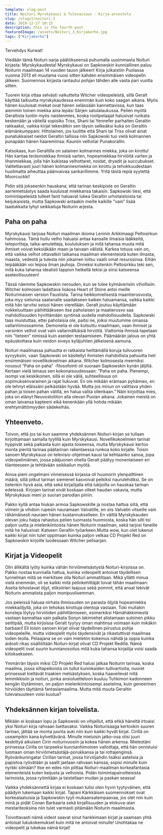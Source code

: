 ```yaml
---
template: vlog-post
title: Noituri Myrskykausi & Tulevaisuus - Kirja-arvostelu
slug: /vlogit/noituri-3
date: 2019-12-27 10:15
description: this is the fourth post
featuredImage: /assets/Noituri_3_Kirjakerho.jpg
tags: ["Kirjakerho"]
---
```

Tervehdys Kurwat! 

Viedään tämä Noituri-sarja päätökseensä puhumalla uusimmasta Noituri kirjasta: Myrskykaudesta!
Myrskykausi on Sapkowskin kunniallinen paluu Noiturin maailmaan 14 vuoden tauon jälkeen! Kirja julkaistiin Puolassa vuonna 2013 eli muutama vuosi sitten kahden ensimmäisen videopelin jälkeen. Suomennos kirjasta rantautui pohjan tähden alle vasta pari vuotta sitten.

Tuorein kirja ottaa selvästi vaikutteita Witcher videopeleistä, sillä Geralt käyttää taikuutta myrskykaudessa enemmän kuin koko saagan aikana. Myös hänen kuuluisat miekat ovat hänen selässään kannettavissa, kun taas aiemmin toinen miekka aina lepäsi Särjen satulalaukussa.
Pelien myötä Geraltista luotiin myös naistenmies, koska roolipelaajat halusivat runkata keskenään ja väitellä sopisiko Triss, Shani tai Yennefer parhaiten Geraltin rakkaaksi, vaikka kirjat tekevätkin sen täysin selkeäksi kuka on Geraltin elämänkumppani. 
Hittolainen, jos luulitte että Shani tai Triss olivat ainat punatukkaiset neidot Geraltin tallissa niin Sapkowski tuo vielä kolmannen punapään hänen haaremiinsa: Kauniin velhotar Punakorallin.

Katsokaas, kun Geraltilla on salainen kolmannes miekka, joka on kirottu! Hän kantaa teräsmiekkaa ihmisiä varten, hopeamiekkaa hirviöitä varten ja lihanmiekkaa, jolla hän kukistaa velhottaret, noidat, dryadit ja succubukset. Valitettavasti juuri hänen kolmannesmiekka on kirottu ja tehokkuudestaan huolimatta aiheuttaa päänvaivaa sankarillimme. Yritä tästä repiä syytettä Moorcuckki!

Pidin sitä jokseenkin hauskana, että tarinan keskipiste on Geraltin aarremetsästys saada kuuluisat miekkansa takaisin. Sapkowski tiesi, että toimintapeleistä tulleet fanit haluavat lukea Geraltin urhotaistoista tai keijukaisista, mutta Sapkowski antaakin meille kaikille ”vain” lisää laadukkaita lyhyt seikkailuja Noiturin arjesta. 
## Paha on paha

Myrskykausi tarjoaa Noituri maailman ikioma Leninin Arkkimaagi Peltosirkun hahmossa.  Tämä hullu velho haluaisi antaa kansalle ilmaisia lääkkeitä, teleportteja, taika-amuletteja, koulutuksen ja mitä tahansa muuta mitä ihmiset voivat keksiäkään maan ja taivaan välistä. 
Karkea totuus vain on, että vaikka velhot ottavatkin taikansa maailman elementeistä kuten ilmasta, maasta, vedestä ja tulesta niin jokainen loitsu vaatii omat resurssinsa. Eihän leipääkään voi leipoa ilman jauhoja. Onneksi kuitenkin Peltosirkku teki sen, mitä kuka tahansa idealisti tappion hetkellä tekisi ja siirsi katseensa aseteollisuuteen!

Tässä näemme Sapkowskin nerouden, kun se tulee kylmäverisiin vihollisiin. Witcher kolmosen ladattava lisäosa Heart of Stone antoi meille Noiturimaisen version Faustista. Tarina heikkomielisestä maantierosvosta, joka myy sielunsa saatanalle saadakseen kaiken haluamansa, vaikka kaikki mitä hän tarvitsi seisoi hänen vierellään. Geralt joutuu käyttämään nokkeluuttaan päihittääkseen itse paholaisen ja maatierosvo saa mahdollisuuden hyvittämään syntinsä uudella mahdollisuudella.
Sapkowski taas muistuttaa, ettei paholaisia ole, paitsi ne, joiksi muutumme omassa vallanhimossamme. Demoneita ei ole kutsuttu maailmaan, vaan ihmiset ja varsinkin velhot ovat vain vallannälkäisiä hirviötä. Viattomia ihmisiä tapetaan niin ”tieteen” nimissä kuin aseiden testaamiseen. Päämäärän jalous on yhtä epäuskottava kuin neidon siveys kyläjuhlien jälkeisenä aamuna.

Noituri maailmassa pahuutta ei ratkaista heittämällä koruja tulivuoren syvyyksiin, vaan Sapkowski on käsitellyt ihmisten mahdollista pahuutta heti ensimmäisen novellikokoelman aikana. Witcher kolmosesta meemiksi noussut ”Paha on paha” -filosofointi oli suoraan Sapkowskin kynän jäljiltä. Kertaan vielä lainaus sen kokonaisuudessaan: ”Paha on paha. Pienempi, isompi vai keskikoinen, sillä ei ole väliä, suhteellisuus on sopimuksenvarainen ja rajat liukuvat. En ole mikään erämaan pyhämies, en ole tehnyt eläissäni pelkästään hyvää. Mutta jos minun on valittava yhden pahan ja toisen pahan välillä, en halua valita ollenkaan.”
Näin kirjoittaa mies, joka on elänyt Neuvostoliiton alla olevan Puolan aikana. Jokainen meistä on oman laivansa kapteeni eikä kenenkään yllä hohda mikään erehtymättömyyden sädekeihäs.

## Yhteenveto.

Toivon, että jos tai kun saamme yhdeksännen Noituri-kirjan se tullaan kirjoittamaan samalla tyylillä kuin Myrskykausi. Novellikokoelmien tarinat hyppivät sekä paikasta kuin ajasta toiseensa, mutta Myrskykausi kertoo monta pientä tarinaa päätarinan rakentaessa runkoa koko kirjalle. 
Toisin sanoen Myrskykausi on televisio-ohjelman kausi tai kehtaanko sanoa, jopa videopelimäinen, jossa pääjuonen ohella Geralt päätyy monenlaiseen eri tilanteeseen ja tehtävään seikkailun myötä.

Ainoa pieni ongelmani viimeisessä kirjassa oli huumorin ylenpalttinen määrä, sillä jotkut tarinan siemenet kasvoivat pelkiksi naurulehdiksi.  Se on tietenkin hyvä asia, että sekä kirjailijalla että lukijoilla on hauskaa tarinan edetessä. Kirjojen tarinat eivät koskaan olleet haudan vakavia, mutta Myrskykausi meni jo suoran parodian piiriin.  

Pakko kyllä antaa hiukan armoa Sapkowskille ja nostaa hattua siitä, että viimein ja vihdoin rupesin nauramaan Valvatille, en siis Valvatin vitseille vain räkämäisesti nauraen hänen kustannukselleen. En väittä Myrskykauden olevan joku halpa rahastus pelien tuomasta huomiosta, koska hän silti toi paljon uutta ja mielenkiintoista hänen Noiturin maailman, sekä tarjosi faneille mitä he halusivat: Katseen Geraltin työarkeen.Mutta wow, kun olet lukenut kaikki kirjat niin tulet oppimaan kuinka paljon velkaa CD Projekt Red on Sapkowskin kirjoille luodessaan Witcher pelisarjan. 

## Kirjat ja Videopelit

Olin ällikältä lyöty kuinka vähän hirviömetsästystä Noituri-kirjoissa on. Pakko nostaa kunnialla hattua, kuinka videopelit antoivat täydellisen tunnelman mitä se merkitsee olla Noituri ammatiltaan. Mikä yllätti minua vielä enemmän, oli se kaikki mitä pelinkehittäjät loivat tähän maailmaan: Aseita tehostavat öljyt, eliksiirien laajuus sekä pommit, että ansat tekivät Noiturin ammatista paljon monipuolisemman.

Jos peleissä haluaa nirhata ihmissuden on parasta öljytä hopeamiekka miekkaöljyllä, joka on tehokas kirottuja olentoja vastaan. Toki muitakin konsteja löytyy hirviöiden päihittämiseen, esimerkiksi Hämähäkkimiestä vastaan kannattaa vain palkata Sonyn lakimiehet alistamaan suloinen pikku seittipää, mutta kirjoissa Geralt tyytyy oman mahtinsa voimaan kuin mikäkin barbaari! Eli toisin sanoen kirjat olivat täydellinen piirustus pohja videopeleille, mutta videopelit myös täydensivät ja rikastuttivat maailmaa toden teolla. Pelaajana se on vain mieletön kokemus nähdä ja oppia kuinka aidosti rikas sisällöltään Noituri-kirjat olivat CD Projekt Redillä. Nämä videopelit ovat suurin kunnianosoitus mitä kuka tahansa kirjailija voisi saada kiitoksekseen.

Ymmärrän täysin miksi CD Projekt Red halusi jatkaa Noiturin tarinaa, koska maailma, jossa siltapeikoista on tullut kuninkaiden tullivartioita, nuoret prinsessat kieltävät traakien metsästyksen, koska haaveilevat niitä lemmikkisiin ja noituri, jonka ansioluetteloon kuuluu Tuhkimon kadonneen kengän löytäminen, on paljon mielenkiintoisempi asetelma, kuin geneerinen hirviöiden täyttämä fantasiamaailma.
Mutta mitä muuta Geraltin tulevaisuuteen voisi kuulua?
## Yhdeksännen kirjan toivelista.

Mikään ei koskaan lopu ja Sapkowski on vihjaillut, että ehkä häneltä irtoaisi yksi Noituri kirja rahvaan luettavaksi. Vaikka Noiturisaaga kertookin suuren tarinan, jättää se monta juonta auki niin kuin kaikki hyvät kirjat. Cirillä on useampikin kana kylvettävänä.
Minulle mieluisin jatko-osa olisi juuri keskittyä aikuisen Cirin noiturivuosiin ja kokea hänen arkensa. Mielestäni prinsessa Cirilla on tarpeeksi kunnianhimoinen valloittaja, että hän onnistuisi luomaan oman hirviömetsästäjä-porukkansa ja tai rottajenginsä. 
Ryövärikuningatar Cirillan tarinat, jossa hirviöjahdin lisäksi aatelisia ja papistoa ryövätään ja saalit jaetaan rahvaan kanssa, sopisi minulle kuin nyrkki silmään? Itse en edes niin piittaa Noituri-maailman korkeafantasia elementeistä kuten keijusta ja velhoista. Pidän toimintapainotteisista tarinoista, jossa ryömitään ja taistellaan mudan ja paskan seassa!

Vaikka yhdeksännettä kirjaa ei koskaan tulisi olen hyvin tyytyväinen, että päädyin lukemaan kaikki kirjat. Tapani Kärkkäisen suomennokset ovat korkealaatuisia ja Sapkowskin tyyli mukaansatempaavaa, jos olet niin kuin minä ja pidät Conan Barbaaria sekä kirjallisuuden ja elokuva-alan mestariteoksina niin tulet varmasti pitämään Noiturin maailmasta.

Toivottavasti nämä videot saavat sinut hankkimaan kirjat ja saamaan yhtä antoisat lukukokemukset kuin mitä ne antoivat minulle! Unohtakaa ne videopelit ja lukekaa nämä kirjat!